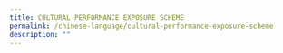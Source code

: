 ```yaml
---
title: CULTURAL PERFORMANCE EXPOSURE SCHEME
permalink: /chinese-language/cultural-performance-exposure-scheme
description: ""
---
```

